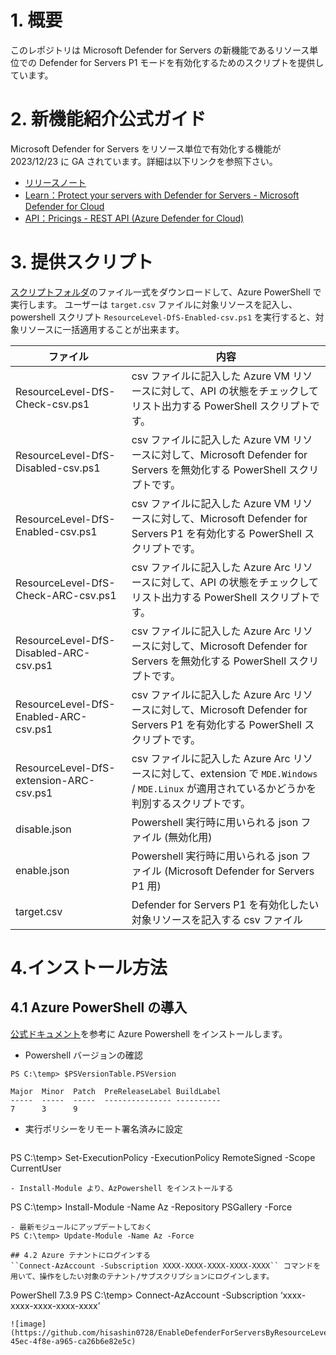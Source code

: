 # 1. 概要
このレポジトリは Microsoft Defender for Servers の新機能であるリソース単位での Defender for Servers P1 モードを有効化するためのスクリプトを提供しています。

# 2. 新機能紹介公式ガイド
Microsoft Defender for Servers をリソース単位で有効化する機能が 2023/12/23 に GA されています。詳細は以下リンクを参照下さい。

- [リリースノート](https://learn.microsoft.com/en-us/azure/defender-for-cloud/release-notes#defender-for-servers-at-the-resource-level-available-as-ga)
- [Learn：Protect your servers with Defender for Servers - Microsoft Defender for Cloud](https://learn.microsoft.com/en-us/azure/defender-for-cloud/tutorial-enable-servers-plan#enable-the-plan-at-the-resource-level)
- [API：Pricings - REST API (Azure Defender for Cloud)](https://learn.microsoft.com/en-us/rest/api/defenderforcloud/pricings?view=rest-defenderforcloud-2024-01-01)

# 3. 提供スクリプト
[スクリプトフォルダ](https://github.com/hisashin0728/EnableDefenderForServersByResourceLevelByCSV/tree/main/Scripts)のファイル一式をダウンロードして、Azure PowerShell で実行します。
ユーザーは ``target.csv`` ファイルに対象リソースを記入し、powershell スクリプト ``ResourceLevel-DfS-Enabled-csv.ps1`` を実行すると、対象リソースに一括適用することが出来ます。

| ファイル  |  内容  |
| ---- | ---- |
| ResourceLevel-DfS-Check-csv.ps1  | csv ファイルに記入した Azure VM リソースに対して、API の状態をチェックしてリスト出力する PowerShell スクリプトです。|
| ResourceLevel-DfS-Disabled-csv.ps1 | csv ファイルに記入した Azure VM リソースに対して、Microsoft Defender for Servers を無効化する PowerShell スクリプトです。|
| ResourceLevel-DfS-Enabled-csv.ps1 | csv ファイルに記入した Azure VM リソースに対して、Microsoft Defender for Servers P1 を有効化する PowerShell スクリプトです。|
| ResourceLevel-DfS-Check-ARC-csv.ps1  | csv ファイルに記入した Azure Arc リソースに対して、API の状態をチェックしてリスト出力する PowerShell スクリプトです。|
| ResourceLevel-DfS-Disabled-ARC-csv.ps1 | csv ファイルに記入した Azure Arc リソースに対して、Microsoft Defender for Servers を無効化する PowerShell スクリプトです。|
| ResourceLevel-DfS-Enabled-ARC-csv.ps1 | csv ファイルに記入した Azure Arc リソースに対して、Microsoft Defender for Servers P1 を有効化する PowerShell スクリプトです。|
| ResourceLevel-DfS-extension-ARC-csv.ps1 | csv ファイルに記入した Azure Arc リソースに対して、extension で ``MDE.Windows`` / ``MDE.Linux`` が適用されているかどうかを判別するスクリプトです。|
| disable.json | Powershell 実行時に用いられる json ファイル (無効化用) |
| enable.json | Powershell 実行時に用いられる json ファイル (Microsoft Defender for Servers P1 用) |
| target.csv | Defender for Servers P1 を有効化したい対象リソースを記入する csv ファイル |

# 4.インストール方法
## 4.1 Azure PowerShell の導入
[公式ドキュメント](https://learn.microsoft.com/ja-jp/powershell/azure/install-azps-windows?view=azps-10.4.1&tabs=powershell&pivots=windows-psgallery)を参考に Azure Powershell をインストールします。
- Powershell バージョンの確認
```
PS C:\temp> $PSVersionTable.PSVersion

Major  Minor  Patch  PreReleaseLabel BuildLabel
-----  -----  -----  --------------- ----------
7      3      9
```
- 実行ポリシーをリモート署名済みに設定
```

```
PS C:\temp> Set-ExecutionPolicy -ExecutionPolicy RemoteSigned -Scope CurrentUser
```
- Install-Module より、AzPowershell をインストールする
```
PS C:\temp> Install-Module -Name Az -Repository PSGallery -Force
```
- 最新モジュールにアップデートしておく
PS C:\temp> Update-Module -Name Az -Force

## 4.2 Azure テナントにログインする
``Connect-AzAccount -Subscription XXXX-XXXX-XXXX-XXXX-XXXX`` コマンドを用いて、操作をしたい対象のテナント/サブスクリプションにログインします。
```
PowerShell 7.3.9
PS C:\temp> Connect-AzAccount  -Subscription ‘xxxx-xxxx-xxxx-xxxx-xxxx’
```
![image](https://github.com/hisashin0728/EnableDefenderForServersByResourceLevelByCSV/assets/55295601/09599e19-45ec-4f8e-a965-ca26b6e82e5c)



